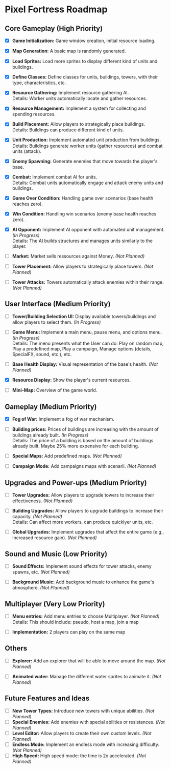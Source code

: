 # Pixel Fortress Roadmap

## Core Gameplay (High Priority)

- [x] **Game Initialization:** Game window creation, initial resource loading.
- [x] **Map Generation:** A basic map is randomly generated.
- [x] **Load Sprites:** Load more sprites to display different kind of units and buildings.
- [x] **Define Classes:** Define classes for units, buildings, towers, with their type, characteristics, etc.
- [x] **Resource Gathering:** Implement resource gathering AI.  
Details: Worker units automatically locate and gather resources.
- [x] **Resource Management:** Implement a system for collecting and spending resources.
- [x] **Build Placement:** Allow players to strategically place buildings.  
Details: Buildings can produce different kind of units.
- [x] **Unit Production:** Implement automated unit production from buildings.  
Details: Buildings generate worker units (gather resources) and combat units (attack).
- [x] **Enemy Spawning:** Generate enemies that move towards the player's base.
- [x] **Combat:** Implement combat AI for units.  
Details: Combat units automatically engage and attack enemy units and buildings.
- [x] **Game Over Condition:** Handling game over scenarios (base health reaches zero).
- [x] **Win Condition:** Handling win scenarios (enemy base health reaches zero).
- [x] **AI Opponent:** Implement AI opponent with automated unit management. *(In Progress)*  
Details: The AI builds structures and manages units similarly to the player.
- [ ] **Market:** Market sells ressources against Money. *(Not Planned)*
- [ ] **Tower Placement:** Allow players to strategically place towers. *(Not Planned)*
- [ ] **Tower Attacks:** Towers automatically attack enemies within their range. *(Not Planned)*


## User Interface (Medium Priority)

- [ ] **Tower/Building Selection UI:** Display available towers/buildings and allow players to select them. *(In Progress)*
- [ ] **Game Menu:** Implement a main menu, pause menu, and options menu. *(In Progress)*  
Details: The menu presents what the User can do: Play on random map, Play a predefined map, Play a campaign, Manage options (details, SpecialFX, sound, etc.), etc.
- [ ] **Base Health Display:** Visual representation of the base's health. *(Not Planned)*
- [x] **Resource Display:** Show the player's current resources.
- [ ] **Mini-Map:** Overview of the game world.


## Gameplay (Medium Priority)

- [x] **Fog of War:** Implement a fog of war mechanism.
- [ ] **Building prices:** Prices of buildings are increasing with the amount of buildings already built. *(In Progress)*  
Details: The price of a building is based on the amount of buildings already built. Maybe 25% more expensive for each building.
- [ ] **Special Maps:** Add predefined maps. *(Not Planned)*
- [ ] **Campaign Mode:** Add campaigns maps with scenarii. *(Not Planned)*


## Upgrades and Power-ups (Medium Priority)

- [ ] **Tower Upgrades:** Allow players to upgrade towers to increase their effectiveness. *(Not Planned)*
- [ ] **Building Upgrades:** Allow players to upgrade buildings to increase their capacity. *(Not Planned)*  
Details: Can affect more workers, can produce quicklyer units, etc.
- [ ] **Global Upgrades:** Implement upgrades that affect the entire game (e.g., increased resource gain). *(Not Planned)*


## Sound and Music (Low Priority)

- [ ] **Sound Effects:** Implement sound effects for tower attacks, enemy spawns, etc. *(Not Planned)*
- [ ] **Background Music:** Add background music to enhance the game's atmosphere. *(Not Planned)*


## Multiplayer (Very Low Priority)

- [ ] **Menu entries:** Add menu entries to choose Multiplayer. *(Not Planned)*  
Details: This should include: pseudo, host a map, join a map
- [ ] **Implementation:** 2 players can play on the same map


## Others

- [ ] **Explorer:** Add an explorer that will be able to move around the map. *(Not Planned)*
- [ ] **Animated water:** Manage the different water sprites to animate it. *(Not Planned)*


## Future Features and Ideas

- [ ] **New Tower Types:** Introduce new towers with unique abilities. *(Not Planned)*
- [ ] **Special Enemies:** Add enemies with special abilities or resistances. *(Not Planned)*
- [ ] **Level Editor:** Allow players to create their own custom levels. *(Not Planned)* 
- [ ] **Endless Mode:** Implement an endless mode with increasing difficulty. *(Not Planned)*
- [ ] **High Speed:** High speed mode: the time is 2x accelerated. *(Not Planned)*